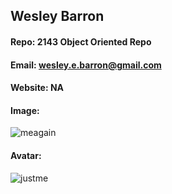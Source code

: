 ## Wesley Barron
#### Repo: 2143 Object Oriented Repo
#### Email: wesley.e.barron@gmail.com
#### Website: NA
#### Image: 
![meagain](https://user-images.githubusercontent.com/89427209/130715995-5c7b3269-ecbd-49e7-bc81-5a88c92d7bd7.jpg)
#### Avatar:
![justme](https://user-images.githubusercontent.com/89427209/130715807-4f8fb634-5376-493b-9734-750c2f933070.jpg)
